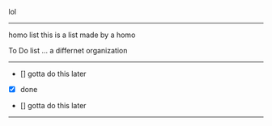 lol

_______
homo list
this is a list made by a homo

To Do list ... a differnet organization 

-------
- [] gotta do this later
- [X] done
- [] gotta do this later
--------